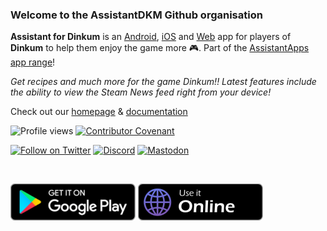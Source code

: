 ### Welcome to the AssistantDKM Github organisation

**Assistant for Dinkum** is an [Android][googlePlayStore], [iOS][appleAppStore] and [Web][assistantnmsWebapp] app for players of **Dinkum** to help them enjoy the game more 🎮. Part of the [AssistantApps app range][assistantAppsOrg]!

_Get recipes and much more for the game Dinkum!! Latest features include the ability to view the Steam News feed right from your device!_

Check out our [homepage][website] & [documentation][docsWebsite]
  
![Profile views](https://komarev.com/ghpvc/?username=AssistantDKM&color=green&style=for-the-badge)
[![Contributor Covenant](https://img.shields.io/badge/Contributor%20Covenant-2.1-4baaaa.svg?style=for-the-badge)](https://github.com/AssistantDKM/.github/blob/main/CODE_OF_CONDUCT.md)

[![Follow on Twitter](https://img.shields.io/badge/follow-%40AssistantNMS-1d9bf0?logo=twitter&style=for-the-badge)][assistantnmsTwitter]
[![Discord](https://img.shields.io/discord/625007826913198080?style=for-the-badge)][discord]
[![Mastodon](https://img.shields.io/mastodon/follow/109315859662532146?color=%2300ff00&domain=https%3A%2F%2Fnomanssky.social&style=for-the-badge&logo=mastodon)][mastodon]

<br />

[![PlayStore](https://github.com/AssistantDKM/.github/blob/main/img/PlayStore.png?raw=true)][googlePlayStore]
[![PWA](https://github.com/AssistantDKM/.github/blob/main/img/webVersion2.png?raw=true)][assistantnmsWebapp]


<!-- [![DigitalOcean Referral Badge](https://web-platforms.sfo2.cdn.digitaloceanspaces.com/WWW/Badge%203.svg)](https://www.digitalocean.com/?refcode=13d096719f67&utm_campaign=Referral_Invite&utm_medium=Referral_Program&utm_source=badge) -->

[website]: https://assistantapps.com/dkm?ref=AssistantDKMGithub
[assistantnmsWebapp]: https://dinkum.assistantapps.com?ref=AssistantDKMGithub
[docsWebsite]: https://docs.assistantapps.com/#/apps/dkm-main?ref=AssistantDKMGithub
[assistantAppsOrg]: https://github.com/AssistantApps

[googlePlayStore]: https://play.google.com/store/apps/details?id=com.kurtlourens.no_mans_sky_recipes&ref=AssistantDKMGithub
[appleAppStore]: https://apps.apple.com/us/app/assistant-for-no-mans-sky/id1480287625?ref=AssistantDKMGithub

[assistantnmsTwitter]: https://twitter.com/AssistantNMS?ref=AssistantDKMGithub
[discord]: https://assistantapps.com/discord?ref=AssistantDKMGithub
[mastodon]: https://nomanssky.social/@assistantnms?ref=AssistantDKMGithub
